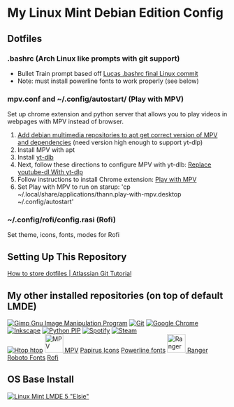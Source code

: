 # My Linux Mint Debian Edition Config
## Dotfiles
### .bashrc (Arch Linux like prompts with git support)
- Bullet Train prompt based off [Lucas .bashrc final Linux commit](https://github.com/ChevySSinSD/bashrc)
- Note: must install powerline fonts to work properly (see below)

### mpv.conf and ~/.config/autostart/ (Play with MPV)
Set up chrome extension and python server that allows you to play videos in webpages with MPV instead of browser.
1. [Add debian multimedia repositories to apt get correct version of MPV and dependencies](https://hackernoon.com/install-deb-multimedia-repositories-on-debian-and-kali-linux-vy5o3y4q) (need version high enough to support yt-dlp)
1. Install MPV with apt
1. Install [yt-dlb](https://github.com/yt-dlp/yt-dlp#installation) 
1. Next, follow these directions to configure MPV with yt-dlb: [Replace youtube-dl With yt-dlp](https://www.funkyspacemonkey.com/replace-youtube-dl-with-yt-dlp-how-to-make-mpv-work-with-yt-dlp)
1. Follow instructions to install Chrome extension: [Play with MPV](https://github.com/Thann/play-with-mpv)
1. Set Play with MPV to run on starup: 'cp ~/.local/share/applications/thann.play-with-mpv.desktop ~/.config/autostart'

### ~/.config/rofi/config.rasi (Rofi)
Set theme, icons, fonts, modes for Rofi

## Setting Up This Repository
[How to store dotfiles | Atlassian Git Tutorial](https://www.atlassian.com/git/tutorials/dotfiles)

## My other installed repositories (on top of default LMDE)
[![Gimp Gnu Image Manipulation Program](https://img.shields.io/badge/Gimp-657D8B?style=for-the-badge&logo=gimp&logoColor=FFFFFF)](https://packages.debian.org/gimp)
[![Git](https://img.shields.io/badge/git-%23F05033.svg?style=for-the-badge&logo=git&logoColor=white)](https://packages.debian.org/git)
[![Google Chrome](https://img.shields.io/badge/Google%20Chrome-4285F4?style=for-the-badge&logo=GoogleChrome&logoColor=white)](https://www.google.com/intl/en_us/chrome/)
[![Inkscape](https://img.shields.io/badge/Inkscape-e0e0e0?style=for-the-badge&logo=inkscape&logoColor=080A13)](https://packages.debian.org/inkscape)
[![Python](https://img.shields.io/badge/python-3670A0?style=for-the-badge&logo=python&logoColor=ffdd54) PIP](https://packages.debian.org/python3-pip)
[![Spotify](https://img.shields.io/badge/Spotify-1ED760?style=for-the-badge&logo=spotify&logoColor=white)](https://www.spotify.com/us/download/linux/)
[![Steam](https://img.shields.io/badge/steam-%23000000.svg?style=for-the-badge&logo=steam&logoColor=white)](https://packages.debian.org/steam)
<br/>
[![Htop](https://upload.wikimedia.org/wikipedia/commons/5/5d/Breezeicons-apps-48-htop.svg) htop](https://packages.debian.org/htop)
[<img src="https://upload.wikimedia.org/wikipedia/commons/7/73/Mpv_logo_%28official%29.png" width=42 alt="MPV"> MPV](https://www.deb-multimedia.org/dists/testing/main/binary-amd64/package/mpv)
[Papirus Icons](https://github.com/PapirusDevelopmentTeam/papirus-icon-theme)
[Powerline fonts](https://github.com/powerline/fonts)
[<img src="https://raw.githubusercontent.com/ranger/ranger-assets/f36bccaa8df4d345f9def63cb6e25ea1990ce99c/logo/ranger312.svg" width=42 alt="Ranger"> Ranger](https://packages.debian.org/ranger)
[Roboto Fonts](https://packages.debian.org/fonts-roboto)
[Rofi](https://packages.debian.org/rofi)

## OS Base Install
[![Linux Mint](https://img.shields.io/badge/Linux%20Mint-87CF3E?style=for-the-badge&logo=Linux%20Mint&logoColor=white) LMDE 5 "Elsie"](https://blog.linuxmint.com/?p=4287)
